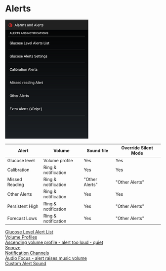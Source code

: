 # Alerts  
  
![](./images/Alerts.png)  
  
| Alert | Volume | Sound file | Override Silent Mode |  
| ----- | ------ | ---------- | -------------------- |  
| Glucose level | Volume profile | Yes | Yes | Yes |  
| Calibration | Ring & notification | Yes | Yes |  
| Missed Reading | Ring & notification | "Other Alerts" | "Other Alerts" | 
| Other Alerts | Ring & notification | Yes | Yes |  
| Persistent High | Ring & notification | Yes | "Other Alerts" |  
| Forecast Lows | Ring & notification | Yes | "Other Alerts" |  


  
[Glucose Level Alert List](./Glucose-level-alerts.md)  
[Volume Profiles](./Volume-profiles.md)  
[Ascending volume profile - alert too loud - quiet](./Ascending-volume-profile.md)  
[Snooze](./Snooze.md)  
[Notification Channels](./Notification-channels.md)  
[Audio Focus - alert raises music volume](./AudioFocus.md)  
[Custom Alert Sound](./Custom-Alert-Sound.md)  
  
